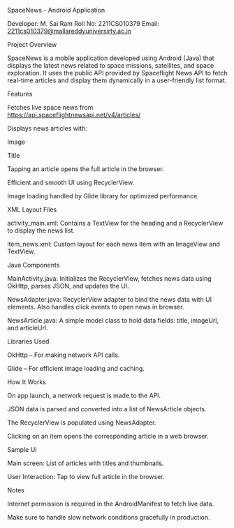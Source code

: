 SpaceNews - Android Application

Developer: M. Sai Ram
Roll No: 2211CS010379
Email: 2211cs010379@mallareddyuniversirty.ac.in

Project Overview

SpaceNews is a mobile application developed using Android (Java) that displays the latest news related to space missions, satellites, and space exploration. It uses the public API provided by Spaceflight News API to fetch real-time articles and display them dynamically in a user-friendly list format.

Features

Fetches live space news from https://api.spaceflightnewsapi.net/v4/articles/

Displays news articles with:

Image

Title

Tapping an article opens the full article in the browser.

Efficient and smooth UI using RecyclerView.

Image loading handled by Glide library for optimized performance.

XML Layout Files

activity_main.xml: Contains a TextView for the heading and a RecyclerView to display the news list.

item_news.xml: Custom layout for each news item with an ImageView and TextView.

Java Components

MainActivity.java: Initializes the RecyclerView, fetches news data using OkHttp, parses JSON, and updates the UI.

NewsAdapter.java: RecyclerView adapter to bind the news data with UI elements. Also handles click events to open news in browser.

NewsArticle.java: A simple model class to hold data fields: title, imageUrl, and articleUrl.

Libraries Used

OkHttp – For making network API calls.

Glide – For efficient image loading and caching.

How It Works

On app launch, a network request is made to the API.

JSON data is parsed and converted into a list of NewsArticle objects.

The RecyclerView is populated using NewsAdapter.

Clicking on an item opens the corresponding article in a web browser.

Sample UI

Main screen: List of articles with titles and thumbnails.

User Interaction: Tap to view full article in the browser.

Notes

Internet permission is required in the AndroidManifest to fetch live data.

Make sure to handle slow network conditions gracefully in production.
